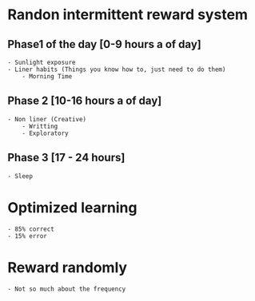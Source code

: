 # Randon intermittent reward system

## Phase1 of the day [0-9 hours a of day]
    - Sunlight exposure
    - Liner habits (Things you know how to, just need to do them)
        - Morning Time
## Phase 2 [10-16 hours a of day]
    - Non liner (Creative)
        - Writting 
        - Exploratory

## Phase 3 [17 - 24 hours]
    - Sleep 
    


# Optimized learning
    - 85% correct
    - 15% error

# Reward randomly
    - Not so much about the frequency